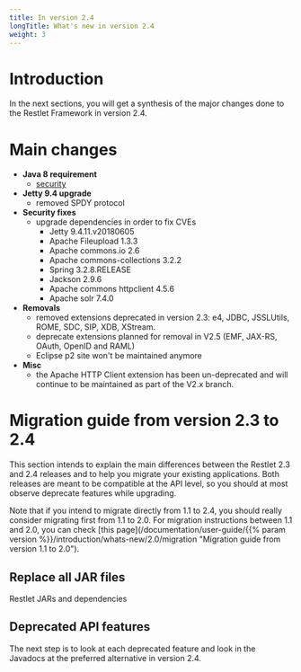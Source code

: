 ```yaml
---
title: In version 2.4
longTitle: What's new in version 2.4
weight: 3
---
```

# Introduction

In the next sections, you will get a synthesis of the major changes done
to the Restlet Framework in version 2.4.

# Main changes

* **Java 8 requirement**
  * [security](https://www.oracle.com/technetwork/java/javase/8-whats-new-2157071.html)
* **Jetty 9.4 upgrade**
  * removed SPDY protocol
* **Security fixes**
  * upgrade dependencies in order to fix CVEs
    * Jetty 9.4.11.v20180605
    * Apache Fileupload 1.3.3
    * Apache commons.io 2.6
    * Apache commons-collections 3.2.2
    * Spring 3.2.8.RELEASE
    * Jackson 2.9.6
    * Apache commons httpclient 4.5.6
    * Apache solr 7.4.0
* **Removals**
  * removed extensions deprecated in version 2.3: e4, JDBC, JSSLUtils, ROME, SDC, SIP, XDB, XStream.
  * deprecate extensions planned for removal in V2.5 (EMF, JAX-RS, OAuth, OpenID and RAML)
  * Eclipse p2 site won't be maintained anymore
* **Misc**
  * the Apache HTTP Client extension has been un-deprecated and will continue to be maintained as part of the V2.x branch.

# Migration guide from version 2.3 to 2.4

This section intends to explain the main differences between the Restlet
2.3 and 2.4 releases and to help you migrate your existing applications.
Both releases are meant to be compatible at the API level, so you should
at most observe deprecate features while upgrading.

Note that if you intend to migrate directly from 1.1 to 2.4, you should
really consider migrating first from 1.1 to 2.0. For migration instructions between 1.1 and 2.0,
you can check [this page](/documentation/user-guide/{{% param version %}}/introduction/whats-new/2.0/migration "Migration guide from version 1.1 to 2.0").

## Replace all JAR files

Restlet JARs and dependencies

## Deprecated API features

The next step is to look at each deprecated feature and look in the
Javadocs at the preferred alternative in version 2.4.
